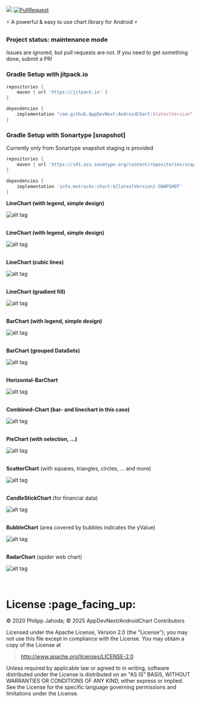 [![](https://jitpack.io/v/AppDevNext/MPAndroidChart.svg)](https://jitpack.io/#AppDevNext/MPAndroidChart)
[![PullRequest](https://github.com/AppDevNext/AndroidChart/actions/workflows/Android-CI.yml/badge.svg)](https://github.com/AppDevNext/AndroidChart/actions/workflows/Android-CI.yml)

:zap: A powerful & easy to use chart library for Android :zap:

### Project status: maintenance mode
Issues are ignored, but pull requests are not. If you need to get something done, submit a PR!

### Gradle Setup with jitpack.io

```gradle
repositories {
    maven { url 'https://jitpack.io' }
}

dependencies {
    implementation "com.github.AppDevNext:AndroidChart:$latestVersion"
}
```

### Gradle Setup with Sonartype [snapshot]

Currently only from Sonartype snapshot staging is provided
```gradle
repositories {
    maven { url 'https://s01.oss.sonatype.org/content/repositories/snapshots/' }
}

dependencies {
    implementation 'info.mxtracks:chart:${latestVersion}-SNAPSHOT'
}
```

**LineChart (with legend, simple design)**

![alt tag](https://raw.github.com/AppDevNext/AndroidChart/master/screenshotsReadme/simpledesign_linechart4.png)
<br/><br/>

**LineChart (with legend, simple design)**

![alt tag](https://raw.github.com/AppDevNext/AndroidChart/master/screenshotsReadme/simpledesign_linechart3.png)
<br/><br/>

**LineChart (cubic lines)**

![alt tag](https://raw.github.com/AppDevNext/AndroidChart/master/screenshotsReadme/cubiclinechart.png)
<br/><br/>

**LineChart (gradient fill)**

![alt tag](https://raw.github.com/AppDevNext/AndroidChart/master/screenshotsReadme/line_chart_gradient.png)
<br/><br/>

**BarChart (with legend, simple design)**

![alt tag](https://raw.github.com/AppDevNext/AndroidChart/master/screenshotsReadme/simpledesign_barchart3.png)
<br/><br/>

**BarChart (grouped DataSets)**

![alt tag](https://raw.github.com/AppDevNext/AndroidChart/master/screenshotsReadme/groupedbarchart.png)
<br/><br/>

**Horizontal-BarChart**

![alt tag](https://raw.github.com/AppDevNext/AndroidChart/master/screenshotsReadme/horizontal_barchart.png)
<br/><br/>

**Combined-Chart (bar- and linechart in this case)**

![alt tag](https://raw.github.com/AppDevNext/AndroidChart/master/screenshotsReadme/combined_chart.png)
<br/><br/>

**PieChart (with selection, ...)**

![alt tag](https://raw.github.com/AppDevNext/AndroidChart/master/screenshotsReadme/simpledesign_piechart1.png)
<br/><br/>

**ScatterChart** (with squares, triangles, circles, ... and more)

![alt tag](https://raw.github.com/AppDevNext/AndroidChart/master/screenshotsReadme/scatterchart.png)
<br/><br/>

**CandleStickChart** (for financial data)

![alt tag](https://raw.github.com/AppDevNext/AndroidChart/master/screenshotsReadme/candlestickchart.png)
<br/><br/>

**BubbleChart** (area covered by bubbles indicates the yValue)

![alt tag](https://raw.github.com/AppDevNext/AndroidChart/master/screenshotsReadme/bubblechart.png)
<br/><br/>

**RadarChart** (spider web chart)

![alt tag](https://raw.github.com/AppDevNext/AndroidChart/master/screenshotsReadme/radarchart.png)

<br/>

<h1 id="license">License :page_facing_up:</h1>

© 2020 Philipp Jahoda; © 2025 AppDevNext/AndroidChart Contributors

Licensed under the Apache License, Version 2.0 (the "License");
you may not use this file except in compliance with the License.
You may obtain a copy of the License at

> http://www.apache.org/licenses/LICENSE-2.0

Unless required by applicable law or agreed to in writing, software
distributed under the License is distributed on an "AS IS" BASIS,
WITHOUT WARRANTIES OR CONDITIONS OF ANY KIND, either express or implied.
See the License for the specific language governing permissions and
limitations under the License.

<br/>
